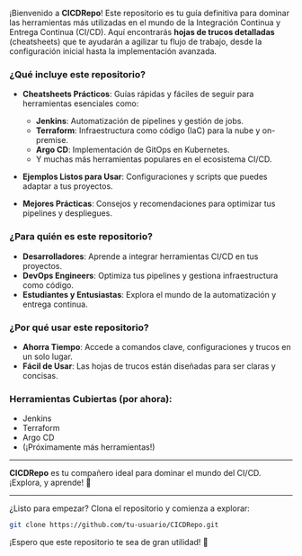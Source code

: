 
¡Bienvenido a **CICDRepo**! Este repositorio es tu guía definitiva para dominar las herramientas más utilizadas en el mundo de la Integración Continua y Entrega Continua (CI/CD). Aquí encontrarás **hojas de trucos detalladas** (cheatsheets) que te ayudarán a agilizar tu flujo de trabajo, desde la configuración inicial hasta la implementación avanzada.

### **¿Qué incluye este repositorio?**
- **Cheatsheets Prácticos**: Guías rápidas y fáciles de seguir para herramientas esenciales como:
  - **Jenkins**: Automatización de pipelines y gestión de jobs.
  - **Terraform**: Infraestructura como código (IaC) para la nube y on-premise.
  - **Argo CD**: Implementación de GitOps en Kubernetes.
  - Y muchas más herramientas populares en el ecosistema CI/CD.
  
- **Ejemplos Listos para Usar**: Configuraciones y scripts que puedes adaptar a tus proyectos.

- **Mejores Prácticas**: Consejos y recomendaciones para optimizar tus pipelines y despliegues.

### **¿Para quién es este repositorio?**
- **Desarrolladores**: Aprende a integrar herramientas CI/CD en tus proyectos.
- **DevOps Engineers**: Optimiza tus pipelines y gestiona infraestructura como código.
- **Estudiantes y Entusiastas**: Explora el mundo de la automatización y entrega continua.

### **¿Por qué usar este repositorio?**
- **Ahorra Tiempo**: Accede a comandos clave, configuraciones y trucos en un solo lugar.
- **Fácil de Usar**: Las hojas de trucos están diseñadas para ser claras y concisas.


### **Herramientas Cubiertas (por ahora)**:
- Jenkins
- Terraform
- Argo CD
- (¡Próximamente más herramientas!)

---

**CICDRepo** es tu compañero ideal para dominar el mundo del CI/CD. ¡Explora, y aprende! 🚀

---

¿Listo para empezar? Clona el repositorio y comienza a explorar:
```bash
git clone https://github.com/tu-usuario/CICDRepo.git
```

¡Espero que este repositorio te sea de gran utilidad! 🌟
